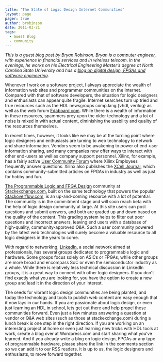 ```yaml
---
title: "The State of Logic Design Internet Communities"
layout: page 
pager: true
author: brobinson
date: 2011-03-21
tags: 
  - Guest Blog
  - community
---
```

<div class="content">
<p><em>This is a guest blog post by Bryan Robinson. Bryan is a computer engineer, with experience in financial services and in wireless telecom. In the evenings, he works on his Electrical Engineering Master&#8217;s degree at North Carolina State University and has a <a href="http://globalengineer.wordpress.com/" class="elf-external elf-icon">blog on digital design, FPGAs and software engineering</a>.</em></p><p>Whenever I work on a software project, I always appreciate the wealth of information web sites and programmer communities on the Internet.  Compared with that of software developers, the situation for logic designers and enthusiasts can appear quite fragile. Internet searches turn up tried and true resources such as the HDL newsgroups comp.lang.{vhdl, verilog} as well as the web forum <a href="http://www.edaboard.com" class="elf-external elf-icon">Edaboard.com</a>. While there is a wealth of information in these resources, spammers prey upon the older technology and a lot of noise is mixed in with actual content, diminishing the usability and quality of the resources themselves.</p><p>In recent times, however, it looks like we may be at the turning point where logic designers and enthusiasts are turning to web technology to network and share information.  Vendors seem to be awakening to power of end-user information sharing, and many companies now offer ways to interact with other end-users as well as company support personnel.  Xilinx, for example, has a fairly active <a href="http://forums.xilinx.com/" class="elf-external elf-icon">User Community Forum</a> where Xilinx Employees frequently answer questions.  Xilinx also publishes the <a href="http://www.xilinx.com/publications/xcellonline/" class="elf-external elf-icon">XCell Journal</a>, which contains community-submitted articles on FPGAs in industry as well as just for hobby and fun.</p><p><a href="http://area51.stackexchange.com/proposals/20632/programmable-logic-and-fpga-design" class="elf-external elf-icon">The Programmable Logic and FPGA Design</a> community at <a href="http://www.stackexchange.com" class="elf-external elf-icon">Stackexchange.com</a>, built on the same technology that powers the popular <a href="http://www.stackoverflow.com" class="elf-external elf-icon">Stackoverflow.com</a>, is an up-and-coming resource with a lot of potential.  The community  is in the commitment stage and will soon reach beta with the help of logic design community at large.  At this site users can post questions and submit answers, and both are graded up and down based on the quality of the content.  This grading system helps to filter out poor questions and incorrect answers, leaving end users with a database of high-quality, community-approved Q&amp;A. Such a user community powered by the latest web technologies will surely become a valuable resource to all logic designers in the years to come.</p><p>With regard to networking, <a href="http://www.linkedin.com" class="elf-external elf-icon">LinkedIn</a>, a social network aimed at professionals, has several groups dedicated to programmable logic and hardware.  Some groups focus solely on ASICs or FPGAs, while other groups are more broad and encompass SoC or even the semiconductor industry as a whole.  While there is relatively less technical discussion in LinkedIn groups, it is a great way to connect with other logic designers.  If you don't find exactly what you are looking for, you have the option to create a new group and lead it in the direction of your interest.</p><p>The seeds for vibrant logic design communities are being planted, and today the technology and tools to publish web content are easy enough that it now lays in our hands.  If you are passionate about logic design, or even just learning an HDL in school, lets get out there and help propel these communities forward.  Even just a few minutes answering a question at vendor or Q&amp;A web sites (such as those at stackexchange.com) during a lunch break is one step in the right direction.  If you are working on an interesting project at home or even just learning new tricks with HDL tools at work, create a blog over at Wordpress.com and start sharing what you've learned.  And if you already write a blog on logic design, FPGAs or any type of programmable hardware, please share the link in the comments section so we can add it to our RSS readers.  It is up to us, the logic designers and enthusiasts, to move forward together.</p>  </div>

